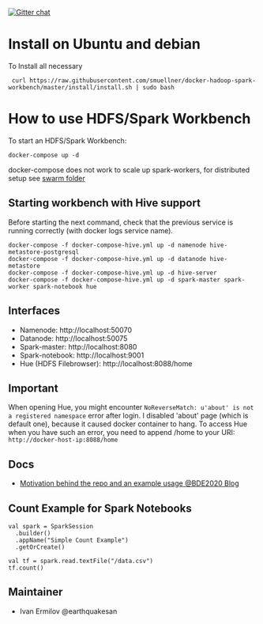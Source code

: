 [![Gitter chat](https://badges.gitter.im/gitterHQ/gitter.png)](https://gitter.im/big-data-europe/docker-hadoop-spark-workbench)


# Install on Ubuntu and debian

To Install all necessary

```
 curl https://raw.githubusercontent.com/smuellner/docker-hadoop-spark-workbench/master/install/install.sh | sudo bash
```

# How to use HDFS/Spark Workbench

To start an HDFS/Spark Workbench:
```
docker-compose up -d
```

docker-compose does not work to scale up spark-workers, for distributed setup see [swarm folder](./swarm)

## Starting workbench with Hive support

Before starting the next command, check that the previous service is running correctly (with docker logs service name).
```
docker-compose -f docker-compose-hive.yml up -d namenode hive-metastore-postgresql
docker-compose -f docker-compose-hive.yml up -d datanode hive-metastore
docker-compose -f docker-compose-hive.yml up -d hive-server
docker-compose -f docker-compose-hive.yml up -d spark-master spark-worker spark-notebook hue
```

## Interfaces

* Namenode: http://localhost:50070
* Datanode: http://localhost:50075
* Spark-master: http://localhost:8080
* Spark-notebook: http://localhost:9001
* Hue (HDFS Filebrowser): http://localhost:8088/home

## Important

When opening Hue, you might encounter ```NoReverseMatch: u'about' is not a registered namespace``` error after login. I disabled 'about' page (which is default one), because it caused docker container to hang. To access Hue when you have such an error, you need to append /home to your URI: ```http://docker-host-ip:8088/home```

## Docs
* [Motivation behind the repo and an example usage @BDE2020 Blog](http://www.big-data-europe.eu/scalable-sparkhdfs-workbench-using-docker/)

## Count Example for Spark Notebooks
```
val spark = SparkSession
  .builder()
  .appName("Simple Count Example")
  .getOrCreate()

val tf = spark.read.textFile("/data.csv")
tf.count()
```

## Maintainer
* Ivan Ermilov @earthquakesan
